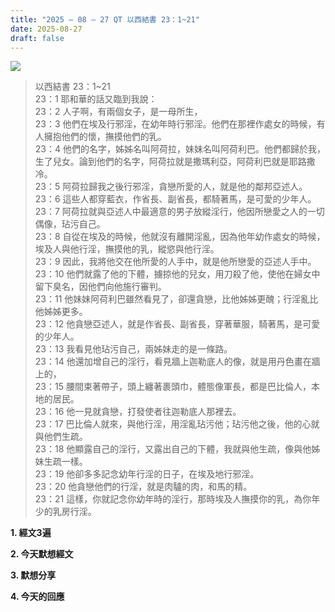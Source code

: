 ```yaml
---
title: "2025 – 08 – 27 QT 以西結書 23：1~21"
date: 2025-08-27
draft: false
---
```


![](/images/qt.jpg)
> 以西結書 23：1~21  
> 23：1 耶和華的話又臨到我說：  
> 23：2 人子啊，有兩個女子，是一母所生，  
> 23：3 他們在埃及行邪淫，在幼年時行邪淫。他們在那裡作處女的時候，有人擁抱他們的懷，撫摸他們的乳。  
> 23：4 他們的名字，姊姊名叫阿荷拉，妹妹名叫阿荷利巴。他們都歸於我，生了兒女。論到他們的名字，阿荷拉就是撒瑪利亞，阿荷利巴就是耶路撒冷。  
> 23：5 阿荷拉歸我之後行邪淫，貪戀所愛的人，就是他的鄰邦亞述人。  
> 23：6 這些人都穿藍衣，作省長、副省長，都騎著馬，是可愛的少年人。  
> 23：7 阿荷拉就與亞述人中最適意的男子放縱淫行，他因所戀愛之人的一切偶像，玷污自己。  
> 23：8 自從在埃及的時候，他就沒有離開淫亂，因為他年幼作處女的時候，埃及人與他行淫，撫摸他的乳，縱慾與他行淫。  
> 23：9 因此，我將他交在他所愛的人手中，就是他所戀愛的亞述人手中。  
> 23：10 他們就露了他的下體，擄掠他的兒女，用刀殺了他，使他在婦女中留下臭名，因他們向他施行審判。  
> 23：11 他妹妹阿荷利巴雖然看見了，卻還貪戀，比他姊姊更醜；行淫亂比他姊姊更多。  
> 23：12 他貪戀亞述人，就是作省長、副省長，穿著華服，騎著馬，是可愛的少年人。  
> 23：13 我看見他玷污自己，兩姊妹走的是一條路。  
> 23：14 他還加增自己的淫行，看見牆上迦勒底人的像，就是用丹色畫在牆上的，  
> 23：15 腰間束著帶子，頭上纏著裹頭巾，體態像軍長，都是巴比倫人，本地的居民。  
> 23：16 他一見就貪戀，打發使者往迦勒底人那裡去。  
> 23：17 巴比倫人就來，與他行淫，用淫亂玷污他；玷污他之後，他的心就與他們生疏。  
> 23：18 他顯露自己的淫行，又露出自己的下體，我就與他生疏，像與他姊妹生疏一樣。  
> 23：19 他卻多多記念幼年行淫的日子，在埃及地行邪淫。  
> 23：20 他貪戀他們的行淫，就是肉驢的肉，和馬的精。  
> 23：21 這樣，你就記念你幼年時的淫行，那時埃及人撫摸你的乳，為你年少的乳房行淫。

**1. 經文3遍**

**2. 今天默想經文**

**3. 默想分享**

**4. 今天的回應**



